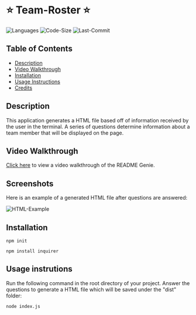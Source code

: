 # :star: Team-Roster :star:

![Languages](https://img.shields.io/github/languages/top/rucatues/Team-Roster)
![Code-Size](https://img.shields.io/github/languages/code-size/rucatues/Team-Roster)
![Last-Commit](https://img.shields.io/github/last-commit/rucatues/Team-Roster)


## Table of Contents

* [Description](#description)
* [Video Walkthrough](#video-walkthrough)
* [Installation](#installation)
* [Usage Instructions](#usage-instructions)
* [Credits](#credits)


## Description

This application generates a HTML file based off of information received by the user in the terminal. A series of questions determine information about a team member that will be displayed on the page. 

## Video Walkthrough

[Click here](www.google.com) to view a video walkthrough of the README Genie. 

## Screenshots

Here is an example of a generated HTML file after questions are answered:  

![HTML-Example](linktoscreenshot)  


## Installation

`npm init`
  
`npm install inquirer`

<!-- `npm install jest` -->

## Usage instrutions

Run the following command in the root directory of your project. Answer the questions to generate a HTML file which will be saved under the "dist" folder:
  
`node index.js`